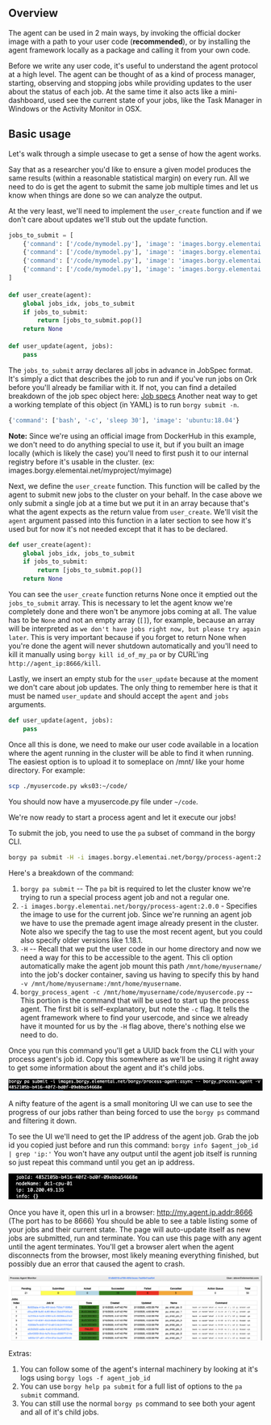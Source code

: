 ## Overview
The agent can be used in 2 main ways, by invoking the official docker image with a path to your
user code (**recommended**), or by installing the agent framework locally as a package and calling
it from your own code.

Before we write any user code, it's useful to understand the agent protocol at a high level.
The agent can be thought of as a kind of process manager, starting, observing and stopping jobs while providing
updates to the user about the status of each job. At the same time it also acts like a mini-dashboard,
used see the current state of your jobs, like the Task Manager in Windows or the Activity Monitor in OSX.


## Basic usage
Let's walk through a simple usecase to get a sense of how the agent works.

Say that as a researcher you'd like to ensure a given model produces the same results
(within a reasonable statistical margin) on every run. All we need to do is get the agent to
submit the same job multiple times and let us know when things are done so we can analyze the
output.

At the very least, we'll need to implement the `user_create` function and if we don't care about
updates we'll stub out the update function.

```python
jobs_to_submit = [
    {'command': ['/code/mymodel.py'], 'image': 'images.borgy.elementai.net/myproject/myimage:latest'},
    {'command': ['/code/mymodel.py'], 'image': 'images.borgy.elementai.net/myproject/myimage:latest'},
    {'command': ['/code/mymodel.py'], 'image': 'images.borgy.elementai.net/myproject/myimage:latest'},
    {'command': ['/code/mymodel.py'], 'image': 'images.borgy.elementai.net/myproject/myimage:latest'}
]

def user_create(agent):
    global jobs_idx, jobs_to_submit
    if jobs_to_submit:
        return [jobs_to_submit.pop()]
    return None

def user_update(agent, jobs):
    pass
```

The `jobs_to_submit` array declares all jobs in advance in JobSpec format. It's simply a dict that
describes the job to run and if you've run jobs on Ork before you'll already be familiar with it.
If not, you can find a detailed breakdown of the job spec object here: [Job specs](https://docs.borgy.elementai.net/pages/jobs.html#the-job-specification)
Another neat way to get a working template of this object (in YAML) is to run `borgy submit -n`.

```python
{'command': ['bash', '-c', 'sleep 30'], 'image': 'ubuntu:18.04'}
```
**Note:** Since we're using an official image from DockerHub in this example, we don't need to do anything special
to use it, but if you built an image locally (which is likely the case) you'll need to first push it to our internal
registry before it's usable in the cluster. (ex: images.borgy.elementai.net/myproject/myimage)

Next, we define the `user_create` function. This function will be called by the agent to submit new jobs to
the cluster on your behalf. In the case above we only submit a single job at a time but we put it in an array
because that's what the agent expects as the return value from `user_create`. We'll visit the `agent` argument
passed into this function in a later section to see how it's used but for now it's not needed except that it has
to be declared.

```python
def user_create(agent):
    global jobs_idx, jobs_to_submit
    if jobs_to_submit:
        return [jobs_to_submit.pop()]
    return None
```

You can see the `user_create` function returns None once it emptied out the `jobs_to_submit` array. This is necessary
to let the agent know we're completely done and there won't be anymore jobs coming at all. The value has to be `None` and not an
empty array (`[]`), for example, because an array will be interpreted as `we don't have jobs right now, but please try again later`.
This is very important because if you forget to return None when you're done the agent will never shutdown automatically
and you'll need to kill it manually using `borgy kill id_of_my_pa` or by CURL'ing `http://agent_ip:8666/kill`.

Lastly, we insert an empty stub for the `user_update` because at the moment we don't care about job updates.
The only thing to remember here is that it must be named `user_update` and should accept the `agent` and `jobs`
arguments.
```python
def user_update(agent, jobs):
    pass
```

Once all this is done, we need to make our user code available in a location where the agent running
in the cluster will be able to find it when running. The easiest option is to upload it to
someplace on /mnt/ like your home directory. For example:
```sh
scp ./myusercode.py wks03:~/code/
```
You should now have a myusercode.py file under `~/code`.

We're now ready to start a process agent and let it execute our jobs!

To submit the job, you need to use the `pa` subset of command in the borgy CLI.
```sh
borgy pa submit -H -i images.borgy.elementai.net/borgy/process-agent:2.0.0 -- borgy_process_agent -c /mnt/home/myusername/code/myusercode.py
```

Here's a breakdown of the command:

1. `borgy pa submit` -- The `pa` bit is required to let the cluster know we're trying to run a special process agent job and not a regular one.
1. `-i images.borgy.elementai.net/borgy/process-agent:2.0.0` - Specifies the image to use for the current job. Since we're running an agent job we have to use
the premade agent image already present in the cluster. Note also we specify the tag to use the most recent agent, but you could also specify older versions
like 1.18.1.
1. `-H` -- Recall that we put the user code in our home directory and now we need a way for this to be accessible
to the agent. This cli option automatically make the agent job mount this path `/mnt/home/myusername/` into the
job's docker container, saving us having to specify this by hand `-v /mnt/home/myusername:/mnt/home/myusername`.
1. `borgy_process_agent -c /mnt/home/myusername/code/myusercode.py` -- This portion is the command that will be
used to start up the process agent. The first bit is self-explanatory, but note the `-c` flag. It tells the agent
framework where to find your usercode, and since we already have it mounted for us by the `-H` flag above, there's
nothing else we need to do.

Once you run this command you'll get a UUID back from the CLI with your process agent's job id. Copy this somewhere
as we'll be using it right away to get some information about the agent and it's child jobs.

![Sample output](./docs/running_agent.png)

A nifty feature of the agent is a small monitoring UI we can use to see the progress of our jobs rather
than being forced to use the `borgy ps` command and filtering it down.

To see the UI we'll need to get the IP address of the agent job. Grab the job id you copied just before and
run this command: `borgy info $agent_job_id | grep 'ip:'`
You won't have any output until the agent job itself is running so just repeat this command until you get an
ip address.

![Out from info command without the grep](./docs/agent_ip.png)

Once you have it, open this url in a browser: http://my.agent.ip.addr:8666 (The port has to be 8666)
You should be able to see a table listing some of your jobs and their current state. The page will
auto-update itself as new jobs are submitted, run and terminate. You can use this page with any agent
until the agent terminates. You'll get a browser alert when the agent disconnects from the browser,
most likely meaning everything finished, but possibly due an error that caused the agent to crash.

![Agent monitor](./docs/agent_monitor.png)

Extras:
1. You can follow some of the agent's internal machinery by looking at it's logs using `borgy logs -f agent_job_id `
1. You can use `borgy help pa submit` for a full list of options to the `pa submit` command.
1. You can still use the normal `borgy ps` command to see both your agent and all of it's child jobs.
